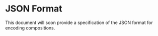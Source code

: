 # JSON Format

This document will soon provide a specification of the JSON format for encoding compositions.
